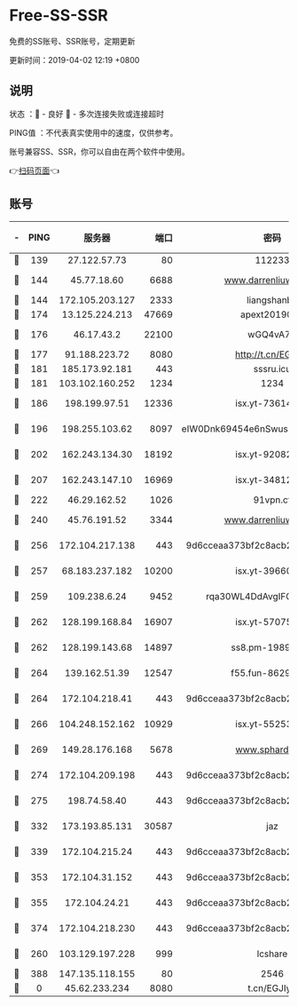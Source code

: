 # Free-SS-SSR

免费的SS账号、SSR账号，定期更新

更新时间：2019-04-02 12:19 +0800

## 说明

状态     ：🙂 - 良好 🙁 - 多次连接失败或连接超时

PING值   ：不代表真实使用中的速度，仅供参考。

账号兼容SS、SSR，你可以自由在两个软件中使用。

👉[扫码页面](https://liesauer.github.io/Free-SS-SSR/)👈

## 账号

|-|PING|服务器|端口|密码|加密方式|区域|
|:----:|:----:|:-----:|-----:|:----:|:----:|:----:|
|🙂|139|27.122.57.73|80|112233|chacha20|HK|
|🙂|144|45.77.18.60|6688|www.darrenliuwei.com|aes-256-cfb|JP|
|🙂|144|172.105.203.127|2333|liangshanbo|chacha20|JP|
|🙂|174|13.125.224.213|47669|apext2019001|chacha20|KR|
|🙂|176|46.17.43.2|22100|wGQ4vA7D|aes-256-gcm|RU|
|🙂|177|91.188.223.72|8080|http://t.cn/EGJIyrl|rc4-md5|RU|
|🙂|181|185.173.92.181|443|sssru.icu|rc4-md5|RU|
|🙂|181|103.102.160.252|1234|1234|rc4-md5|JP|
|🙂|186|198.199.97.51|12336|isx.yt-73614806|aes-256-cfb|US|
|🙂|196|198.255.103.62|8097|eIW0Dnk69454e6nSwuspv9DmS201tQ0D|aes-256-cfb|US|
|🙂|202|162.243.134.30|18192|isx.yt-92082947|aes-256-cfb|US|
|🙂|207|162.243.147.10|16969|isx.yt-34812423|aes-256-cfb|US|
|🙂|222|46.29.162.52|1026|91vpn.cf|rc4-md5|RU|
|🙂|240|45.76.191.52|3344|www.darrenliuwei.com|aes-256-cfb|AU|
|🙂|256|172.104.217.138|443|9d6cceaa373bf2c8acb22e60b6a58be6|aes-256-cfb|US|
|🙂|257|68.183.237.182|10200|isx.yt-39660220|aes-256-cfb|SG|
|🙂|259|109.238.6.24|9452|rqa30WL4DdAvgIFG6Fs3znzTa|aes-256-cfb|FR|
|🙂|262|128.199.168.84|16907|isx.yt-57075822|aes-256-cfb|SG|
|🙂|262|128.199.143.68|14897|ss8.pm-19893940|aes-256-cfb|SG|
|🙂|264|139.162.51.39|12547|f55.fun-86298240|aes-256-cfb|SG|
|🙂|264|172.104.218.41|443|9d6cceaa373bf2c8acb22e60b6a58be6|aes-256-cfb|US|
|🙂|266|104.248.152.162|10929|isx.yt-55253317|aes-256-cfb|SG|
|🙂|269|149.28.176.168|5678|www.sphard.com|aes-256-cfb|SG|
|🙂|274|172.104.209.198|443|9d6cceaa373bf2c8acb22e60b6a58be6|aes-256-cfb|US|
|🙂|275|198.74.58.40|443|9d6cceaa373bf2c8acb22e60b6a58be6|aes-256-cfb|US|
|🙂|332|173.193.85.131|30587|jaz|aes-256-cfb|US|
|🙂|339|172.104.215.24|443|9d6cceaa373bf2c8acb22e60b6a58be6|aes-256-cfb|US|
|🙂|353|172.104.31.152|443|9d6cceaa373bf2c8acb22e60b6a58be6|aes-256-cfb|US|
|🙂|355|172.104.24.21|443|9d6cceaa373bf2c8acb22e60b6a58be6|aes-256-cfb|US|
|🙂|374|172.104.218.230|443|9d6cceaa373bf2c8acb22e60b6a58be6|aes-256-cfb|US|
|🙂|260|103.129.197.228|999|lcshare|aes-256-cfb|US|
|🙁|388|147.135.118.155|80|2546|chacha20|US|
|🙁|0|45.62.233.234|8080|t.cn/EGJIyrl|rc4-md5|CA|
